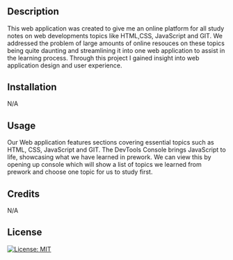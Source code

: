 # <Prework Study Guide Webpage>

## Description

This web application was created to give me an online platform for all study notes on web developments topics like HTML,CSS, JavaScript and GIT. We addressed the problem of large amounts of online resouces on these topics being quite daunting and streamlining it into one web application to assist in the learning process. Through this project I gained insight into web application design and user experience.

## Installation

N/A

## Usage

Our Web application features sections covering essential topics such as HTML, CSS, JavaScript and GIT. The DevTools Console brings JavaScript to life, showcasing what we have learned in prework. We can view this by opening up console which will show a list of topics we learned from prework and choose one topic for us to study first. 


## Credits

N/A

## License

[![License: MIT](https://img.shields.io/badge/License-MIT-yellow.svg)](https://opensource.org/licenses/MIT)

